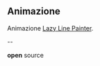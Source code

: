 ## Animazione

Animazione [Lazy Line Painter][lazy-line-painter].

<!-- .slide: id="pre-drawing2" class="" data-modal-title="" -->


[lazy-line-painter]:https://github.com/camoconnell/lazy-line-painter/

--

<!-- .slide: id="drawing2" class="" data-modal-title="" -->

<!-- .slide: data-background="#dd5567" -->


**open** source
